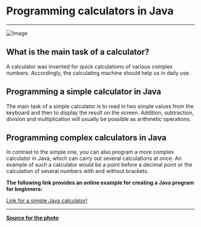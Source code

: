 # Programming calculators in Java
___
![Image](https://heise.cloudimg.io/v7/_www-heise-de_/imgs/18/3/7/1/9/7/4/0/java-15329886432f4fb6.jpeg?force_format=avif%2Cwebp%2Cjpeg&org_if_sml=1&q=70&width=1220)
## What is the main task of a calculator?
A calculator was invented for quick calculations of various complex numbers. Accordingly, the calculating machine should help us in daily use.

## Programming a simple calculator in Java
The main task of a simple calculator is to read in two simple values from the keyboard and then to display the result on the screen. Addition, subtraction, division and multiplication will usually be possible as arithmetic operations.

## Programming complex calculators in Java
In contrast to the simple one, you can also program a more complex calculator in Java, which can carry out several calculations at once. An example of such a calculator would be a point before a decimal point or the calculation of several numbers with and without brackets.

**The following link provides an online example for creating a Java program for beginners:**

[Link for a simple Java calculator!](https://panjutorials.de/tutorials/java-tutorial-programmieren-lernen-fuer-anfaenger/lektionen/simpler-taschenrechner-in-java/)

___
**[Source for the photo](https://www.heise.de/news/Java-20-erweitert-die-Nebenlaeufigkeit-mit-Scoped-Values-7549078.html)**